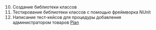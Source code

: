 10. Создание библиотеки классов
11. Тестирование библиотеки классов с помощью фреймворка NUnit
12. Написание тест-кейсов для процедуры добавления администратором товаров
<a href="Plan.md">Plan</a>
